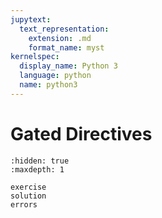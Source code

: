 ```yaml
---
jupytext:
  text_representation:
    extension: .md
    format_name: myst
kernelspec:
  display_name: Python 3
  language: python
  name: python3
---
```


# Gated Directives

```{toctree}
:hidden: true
:maxdepth: 1

exercise
solution
errors
```
